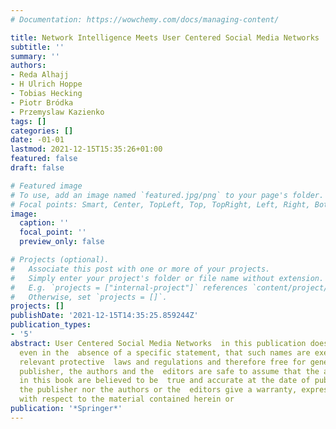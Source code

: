 ```yaml
---
# Documentation: https://wowchemy.com/docs/managing-content/

title: Network Intelligence Meets User Centered Social Media Networks
subtitle: ''
summary: ''
authors:
- Reda Alhajj
- H Ulrich Hoppe
- Tobias Hecking
- Piotr Bródka
- Przemyslaw Kazienko
tags: []
categories: []
date: -01-01
lastmod: 2021-12-15T15:35:26+01:00
featured: false
draft: false

# Featured image
# To use, add an image named `featured.jpg/png` to your page's folder.
# Focal points: Smart, Center, TopLeft, Top, TopRight, Left, Right, BottomLeft, Bottom, BottomRight.
image:
  caption: ''
  focal_point: ''
  preview_only: false

# Projects (optional).
#   Associate this post with one or more of your projects.
#   Simply enter your project's folder or file name without extension.
#   E.g. `projects = ["internal-project"]` references `content/project/deep-learning/index.md`.
#   Otherwise, set `projects = []`.
projects: []
publishDate: '2021-12-15T14:35:25.859244Z'
publication_types:
- '5'
abstract: User Centered Social Media Networks  in this publication does not imply,
  even in the  absence of a specific statement, that such names are exempt from the
  relevant protective  laws and regulations and therefore free for general use. The
  publisher, the authors and the  editors are safe to assume that the advice and information
  in this book are believed to be  true and accurate at the date of publication. Neither
  the publisher nor the authors or the  editors give a warranty, express or implied,
  with respect to the material contained herein or
publication: '*Springer*'
---
```

